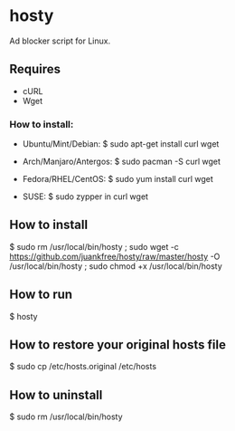 hosty
=====

Ad blocker script for Linux.

## Requires
* cURL
* Wget

### How to install:

* Ubuntu/Mint/Debian:
$ sudo apt-get install curl wget

* Arch/Manjaro/Antergos:
$ sudo pacman -S curl wget

* Fedora/RHEL/CentOS:
$ sudo yum install curl wget

* SUSE:
$ sudo zypper in curl wget

## How to install
$ sudo rm /usr/local/bin/hosty ; sudo wget -c https://github.com/juankfree/hosty/raw/master/hosty -O /usr/local/bin/hosty ; sudo chmod +x /usr/local/bin/hosty

## How to run
$ hosty

## How to restore your original hosts file
$ sudo cp /etc/hosts.original /etc/hosts

## How to uninstall
$ sudo rm /usr/local/bin/hosty
